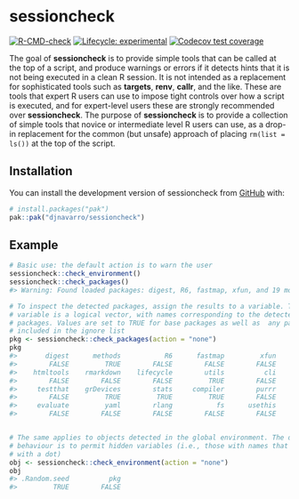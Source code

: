 
<!-- README.md is generated from README.Rmd. Please edit that file -->

# sessioncheck

<!-- badges: start -->

[![R-CMD-check](https://github.com/djnavarro/sessioncheck/actions/workflows/R-CMD-check.yaml/badge.svg)](https://github.com/djnavarro/sessioncheck/actions/workflows/R-CMD-check.yaml)
[![Lifecycle:
experimental](https://img.shields.io/badge/lifecycle-experimental-orange.svg)](https://lifecycle.r-lib.org/articles/stages.html#experimental)
[![Codecov test
coverage](https://codecov.io/gh/djnavarro/sessioncheck/graph/badge.svg)](https://app.codecov.io/gh/djnavarro/sessioncheck)
<!-- badges: end -->

The goal of **sessioncheck** is to provide simple tools that can be
called at the top of a script, and produce warnings or errors if it
detects hints that it is not being executed in a clean R session. It is
not intended as a replacement for sophisticated tools such as
**targets**, **renv**, **callr**, and the like. These are tools that
expert R users can use to impose tight controls over how a script is
executed, and for expert-level users these are strongly recommended over
**sessioncheck**. The purpose of **sessioncheck** is to provide a
collection of simple tools that novice or intermediate level R users can
use, as a drop-in replacement for the common (but unsafe) approach of
placing `rm(list = ls())` at the top of the script.

## Installation

You can install the development version of sessioncheck from
[GitHub](https://github.com/) with:

``` r
# install.packages("pak")
pak::pak("djnavarro/sessioncheck")
```

## Example

``` r
# Basic use: the default action is to warn the user
sessioncheck::check_environment()
sessioncheck::check_packages()
#> Warning: Found loaded packages: digest, R6, fastmap, xfun, and 19 more

# To inspect the detected packages, assign the results to a variable. The pkg 
# variable is a logical vector, with names corresponding to the detected 
# packages. Values are set to TRUE for base packages as well as  any packages 
# included in the ignore list
pkg <- sessioncheck::check_packages(action = "none")
pkg
#>       digest      methods           R6      fastmap         xfun     magrittr         glue sessioncheck        knitr 
#>        FALSE         TRUE        FALSE        FALSE        FALSE        FALSE        FALSE         TRUE        FALSE 
#>    htmltools    rmarkdown    lifecycle        utils          cli          pak        vctrs      pkgdown     graphics 
#>        FALSE        FALSE        FALSE         TRUE        FALSE        FALSE        FALSE        FALSE         TRUE 
#>     testthat    grDevices        stats     compiler        purrr         base        tools         etal         brio 
#>        FALSE         TRUE         TRUE         TRUE        FALSE         TRUE         TRUE        FALSE        FALSE 
#>     evaluate         yaml        rlang           fs      usethis     datasets 
#>        FALSE        FALSE        FALSE        FALSE        FALSE         TRUE


# The same applies to objects detected in the global environment. The default 
# behaviour is to permit hidden variables (i.e., those with names that start 
# with a dot)
obj <- sessioncheck::check_environment(action = "none")
obj
#> .Random.seed          pkg 
#>         TRUE        FALSE
```

